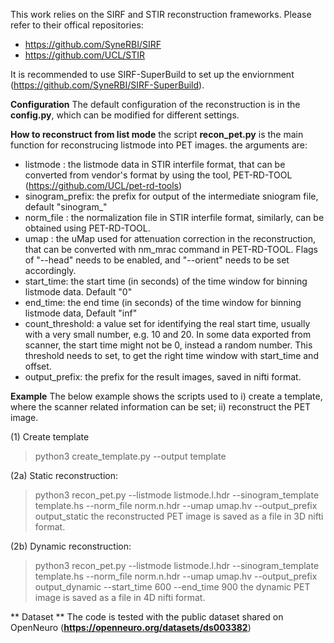 This work relies on the SIRF and STIR reconstruction frameworks. Please refer to their offical repositories:
* https://github.com/SyneRBI/SIRF
* https://github.com/UCL/STIR

It is recommended to use SIRF-SuperBuild to set up the enviornment (https://github.com/SyneRBI/SIRF-SuperBuild).

**Configuration**
The default configuration of the reconstruction is in the **config.py**, which can be modified for different settings.

**How to reconstruct from list mode**
the script **recon_pet.py** is the main function for reconstrucing listmode into PET images.
the arguments are:
* listmode : the listmode data in STIR interfile format, that can be converted from vendor's format by using the tool, PET-RD-TOOL (https://github.com/UCL/pet-rd-tools)
* sinogram_prefix: the prefix for output of the intermediate sniogram file, default "sinogram_"
* norm_file : the normalization file in STIR interfile format, similarly, can be obtained using PET-RD-TOOL.
* umap : the uMap used for attenuation correction in the reconstruction, that can be converted with nm_mrac command in PET-RD-TOOL. Flags of "--head" needs to be enabled, and "--orient" needs to be set accordingly.
* start_time: the start time (in seconds) of the time window for binning listmode data. Default "0"
* end_time: the end time (in seconds) of the time window for binning listmode data, Default "inf"
* count_threshold: a value set for identifying the real start time, usually with a very small number, e.g. 10 and 20. In some data exported from scanner, the start time might not be 0, instead a random number. This threshold needs to set, to get the right time window with start_time and offset.
* output_prefix: the prefix for the result images, saved in nifti format.

**Example**
The below example shows the scripts used to i) create a template, where the scanner related information can be set; ii) reconstruct the PET image.

(1) Create template
> python3 create_template.py --output template

(2a) Static reconstruction:
> python3 recon_pet.py --listmode listmode.l.hdr --sinogram_template template.hs --norm_file norm.n.hdr --umap umap.hv --output_prefix output_static
the reconstructed PET image is saved as a file in 3D nifti format.


(2b) Dynamic reconstruction:
> python3 recon_pet.py --listmode listmode.l.hdr --sinogram_template template.hs --norm_file norm.n.hdr --umap umap.hv --output_prefix output_dynamic --start_time 600 --end_time 900
the dynamic PET image is saved as a file in 4D nifti format.

** Dataset **
The code is tested with the public dataset shared on OpenNeuro (**https://openneuro.org/datasets/ds003382**)
